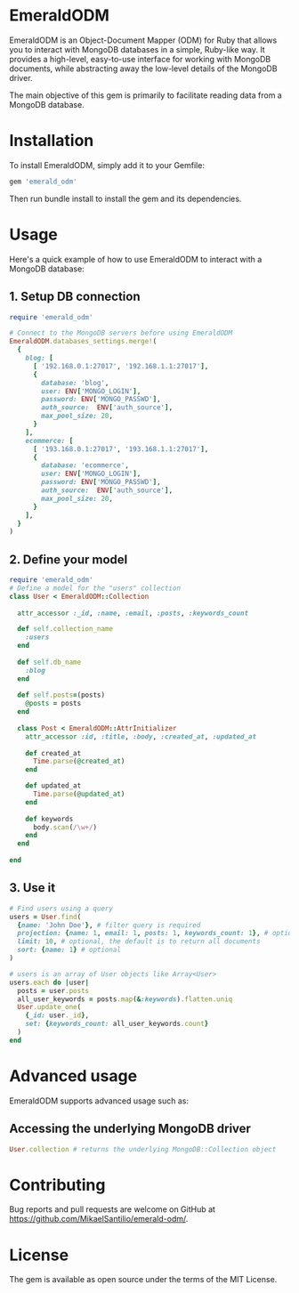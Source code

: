 # EmeraldODM
EmeraldODM is an Object-Document Mapper (ODM) for Ruby that allows you to interact with MongoDB databases in a simple, Ruby-like way. It provides a high-level, easy-to-use interface for working with MongoDB documents, while abstracting away the low-level details of the MongoDB driver.

The main objective of this gem is primarily to facilitate reading data from a MongoDB database.

# Installation
To install EmeraldODM, simply add it to your Gemfile:
```ruby
gem 'emerald_odm'
```
Then run bundle install to install the gem and its dependencies.

# Usage
Here's a quick example of how to use EmeraldODM to interact with a MongoDB database:

## 1. Setup DB connection
```ruby
require 'emerald_odm'

# Connect to the MongoDB servers before using EmeraldODM
EmeraldODM.databases_settings.merge!(
  {
    blog: [
      [ '192.168.0.1:27017', '192.168.1.1:27017'],
      {
        database: 'blog',
        user: ENV['MONGO_LOGIN'],
        password: ENV['MONGO_PASSWD'],
        auth_source:  ENV['auth_source'],
        max_pool_size: 20,
      }
    ],
    ecommerce: [
      [ '193.168.0.1:27017', '193.168.1.1:27017'],
      {
        database: 'ecommerce',
        user: ENV['MONGO_LOGIN'],
        password: ENV['MONGO_PASSWD'],
        auth_source:  ENV['auth_source'],
        max_pool_size: 20,
      }
    ],
  }
)

```

## 2. Define your model
```ruby
require 'emerald_odm'
# Define a model for the "users" collection
class User < EmeraldODM::Collection
  
  attr_accessor :_id, :name, :email, :posts, :keywords_count

  def self.collection_name
    :users
  end
  
  def self.db_name
    :blog
  end
  
  def self.posts=(posts)
    @posts = posts
  end
  
  class Post < EmeraldODM::AttrInitializer
    attr_accessor :id, :title, :body, :created_at, :updated_at
    
    def created_at
      Time.parse(@created_at)
    end

    def updated_at
      Time.parse(@updated_at)
    end
    
    def keywords
      body.scan(/\w+/)
    end
  end
  
end

```

## 3. Use it
```ruby
# Find users using a query
users = User.find(
  {name: 'John Doe'}, # filter query is required
  projection: {name: 1, email: 1, posts: 1, keywords_count: 1}, # optional, the default is to return all fields defined in the model
  limit: 10, # optional, the default is to return all documents
  sort: {name: 1} # optional
)

# users is an array of User objects like Array<User>
users.each do |user|
  posts = user.posts
  all_user_keywords = posts.map(&:keywords).flatten.uniq
  User.update_one(
    {_id: user._id},
    set: {keywords_count: all_user_keywords.count}
  )
end
```

# Advanced usage
EmeraldODM supports advanced usage such as:

## Accessing the underlying MongoDB driver
```ruby
User.collection # returns the underlying MongoDB::Collection object
```

# Contributing
Bug reports and pull requests are welcome on GitHub at https://github.com/MikaelSantilio/emerald-odm/.

# License
The gem is available as open source under the terms of the MIT License.
